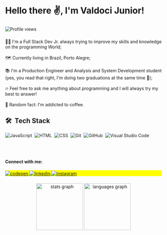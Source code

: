 <h1 align="left">Hello there ✌, I'm Valdoci Junior!</h1>

###

<p align="left"> <img src="https://komarev.com/ghpvc/?username=valdocijunior&color=yellow" alt="Profile views" /> </p>

###

<p align="left">👨‍💻 I'm a Full Stack Dev Jr. always trying to improve my skills and knowledge on the programming World;<br><br>🗺 Currently living in Brazil, Porto Alegre;<br><br>📚 I'm a Production Engineer and Analysis and System Development student (yes, you read that right, I'm doing two graduations at the same time 🤯);<br><br>🔥 Feel free to ask me anything about programming and I will always try my best to answer!<br><br>🤔 Random fact: I'm addicted to coffee.</p>

###

## 🛠 &nbsp;Tech Stack

![JavaScript](https://img.shields.io/badge/-JavaScript-05122A?style=flat&logo=javascript)&nbsp;
![HTML](https://img.shields.io/badge/-HTML-05122A?style=flat&logo=HTML5)&nbsp;
![CSS](https://img.shields.io/badge/-CSS-05122A?style=flat&logo=CSS3&logoColor=1572B6)&nbsp;
![Git](https://img.shields.io/badge/-Git-05122A?style=flat&logo=git)&nbsp;
![GitHub](https://img.shields.io/badge/-GitHub-05122A?style=flat&logo=github)&nbsp;
![Visual Studio Code](https://img.shields.io/badge/-Visual%20Studio%20Code-05122A?style=flat&logo=visual-studio-code&logoColor=007ACC)&nbsp;

<br><br>

<h4 align="left">Connect with me:</h4>

<p align="left" style="background:yellow">
<a href="https://codepen.io/valdocijunior" target="_blank">
  <img align="center" src="https://img.shields.io/badge/-valdocijunior-05122A?style=flat&logo=codepen" alt="codepen"/>
</a>
<a href="https://linkedin.com/in/valdocijunior2202" target="_blank">
  <img align="center" src="https://img.shields.io/badge/-valdocijunior2202-05122A?style=flat&logo=linkedin" alt="linkedin"/>
</a>
<a href="https://instagram.com/valdocimjr" target="_blank">
 <img align="center" src="https://img.shields.io/badge/-valdocimjr-05122A?style=flat&logo=instagram" alt="instagram"/>
</a>
</p>

###

<div align="center">
  <img src="https://github-readme-stats.vercel.app/api?hide_title=false&hide_rank=false&show_icons=true&include_all_commits=true&count_private=true&disable_animations=false&theme=dracula&locale=en&hide_border=false&username=valdocijunior" height="150" alt="stats graph"  />
  <img src="https://github-readme-stats.vercel.app/api/top-langs?locale=en&hide_title=false&layout=compact&card_width=320&langs_count=5&theme=dracula&hide_border=false&username=valdocijunior" height="150" alt="languages graph"  />
</div>

###



###
